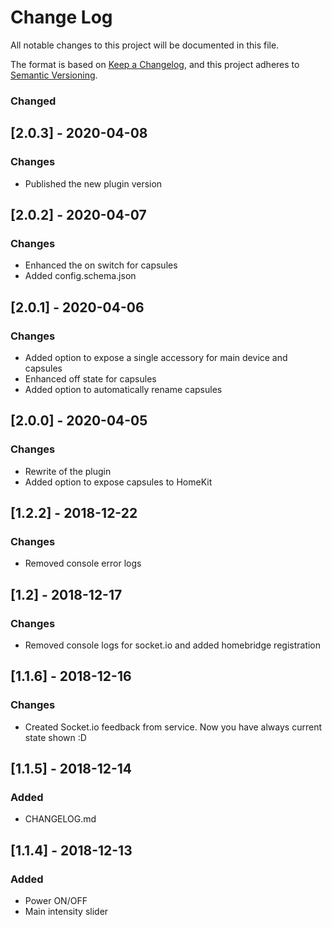 # Change Log
All notable changes to this project will be documented in this file.

The format is based on [Keep a Changelog](https://keepachangelog.com/en/1.0.0/),
and this project adheres to [Semantic Versioning](https://semver.org/spec/v2.0.0.html).

### Changed

## [2.0.3] - 2020-04-08
### Changes
- Published the new plugin version

## [2.0.2] - 2020-04-07
### Changes
- Enhanced the on switch for capsules
- Added config.schema.json

## [2.0.1] - 2020-04-06
### Changes
- Added option to expose a single accessory for main device and capsules
- Enhanced off state for capsules
- Added option to automatically rename capsules

## [2.0.0] - 2020-04-05
### Changes
- Rewrite of the plugin
- Added option to expose capsules to HomeKit

## [1.2.2] - 2018-12-22
### Changes
- Removed console error logs

## [1.2] - 2018-12-17
### Changes
- Removed console logs for socket.io and added homebridge registration

## [1.1.6] - 2018-12-16
### Changes
- Created Socket.io feedback from service. Now you have always current state shown :D

## [1.1.5] - 2018-12-14
### Added
- CHANGELOG.md

## [1.1.4] - 2018-12-13
### Added
- Power ON/OFF
- Main intensity slider

